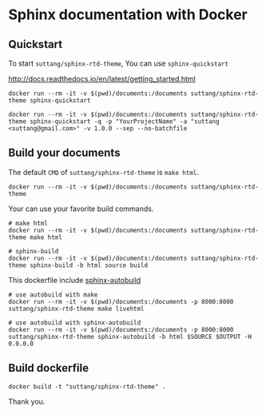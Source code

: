 # Sphinx documentation with Docker

## Quickstart

To start `suttang/sphinx-rtd-theme`, You can use `sphinx-quickstart`

http://docs.readthedocs.io/en/latest/getting_started.html

```
docker run --rm -it -v $(pwd)/documents:/documents suttang/sphinx-rtd-theme sphinx-quickstart
```

```
docker run --rm -it -v $(pwd)/documents:/documents suttang/sphinx-rtd-theme sphinx-quickstart -q -p "YourProjectName" -a "suttang <suttang@gmail.com>" -v 1.0.0 --sep --no-batchfile
```


## Build your documents

The default `CMD` of `suttang/sphinx-rtd-theme` is `make html`.

``` 
docker run --rm -it -v $(pwd)/documents:/documents suttang/sphinx-rtd-theme
```

Your can use your favorite build commands.

```
# make html
docker run --rm -it -v $(pwd)/documents:/documents suttang/sphinx-rtd-theme make html

# sphinx-build
docker run --rm -it -v $(pwd)/documents:/documents suttang/sphinx-rtd-theme sphinx-build -b html source build
```

This dockerfile include [sphinx-autobuild](https://github.com/GaretJax/sphinx-autobuild)

```
# use autobuild with make
docker run --rm -it -v $(pwd)/documents:/documents -p 8000:8000 suttang/sphinx-rtd-theme make livehtml

# use autobuild with sphinx-autobuild
docker run --rm -it -v $(pwd)/documents:/documents -p 8000:8000 suttang/sphinx-rtd-theme sphinx-autobuild -b html $SOURCE $OUTPUT -H 0.0.0.0
```


## Build dockerfile

```
docker build -t "suttang/sphinx-rtd-theme" .
```


Thank you.